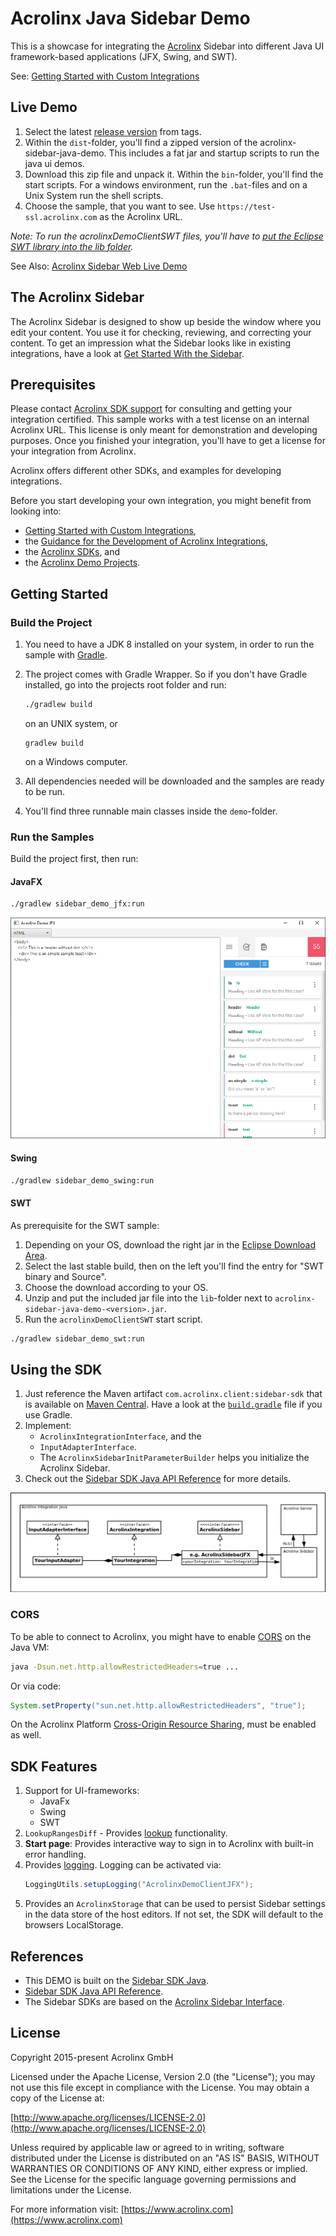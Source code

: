 # Acrolinx Java Sidebar Demo

This is a showcase for integrating the [Acrolinx](https://www.acrolinx.com/) Sidebar
into different Java UI framework-based applications (JFX, Swing, and SWT).

See: [Getting Started with Custom Integrations](https://support.acrolinx.com/hc/en-us/articles/205687652-Getting-Started-with-Custom-Integrations)

## Live Demo

1. Select the latest [release version](releases) from tags.
2. Within the `dist`-folder, you'll find a zipped version of the acrolinx-sidebar-java-demo.
   This includes a fat jar and startup scripts to run the java ui demos.
3. Download this zip file and unpack it.
   Within the `bin`-folder, you'll find the start scripts.
   For a windows environment, run the `.bat`-files and on a Unix System run the shell scripts.
4. Choose the sample, that you want to see. Use `https://test-ssl.acrolinx.com` as the Acrolinx URL.

*Note: To run the acrolinxDemoClientSWT files, you'll have to [put the Eclipse SWT library into the lib folder](#SWT).*

See Also: [Acrolinx Sidebar Web Live Demo](https://acrolinx.github.io/acrolinx-sidebar-demo/samples/index.html)

## The Acrolinx Sidebar

The Acrolinx Sidebar is designed to show up beside the window where you edit your content.
You use it for checking, reviewing, and correcting your content.
To get an impression what the Sidebar looks like in existing integrations, have a look at
[Get Started With the Sidebar](https://support.acrolinx.com/hc/en-us/articles/205697451-Get-Started-With-the-Sidebar).

## Prerequisites

Please contact [Acrolinx SDK support](https://github.com/acrolinx/acrolinx-coding-guidance/blob/master/topics/sdk-support.md)
for consulting and getting your integration certified.
This sample works with a test license on an internal Acrolinx URL.
This license is only meant for demonstration and developing purposes.
Once you finished your integration, you'll have to get a license for your integration from Acrolinx.
  
Acrolinx offers different other SDKs, and examples for developing integrations.

Before you start developing your own integration, you might benefit from looking into:

* [Getting Started with Custom Integrations](https://support.acrolinx.com/hc/en-us/articles/205687652-Getting-Started-with-Custom-Integrations),
* the [Guidance for the Development of Acrolinx Integrations](https://github.com/acrolinx/acrolinx-coding-guidance),
* the [Acrolinx SDKs](https://github.com/acrolinx?q=sdk), and
* the [Acrolinx Demo Projects](https://github.com/acrolinx?q=demo).

## Getting Started

### Build the Project

1. You need to have a JDK 8 installed on your system, in order to run the sample with [Gradle](https://gradle.org/).
2. The project comes with Gradle Wrapper. So if you don't have Gradle installed, go into the projects root folder and run:

   ```bash
   ./gradlew build
   ```

    on an UNIX system, or

    ```batch
    gradlew build
    ```

    on a Windows computer.

3. All dependencies needed will be downloaded and the samples are ready to be run.
4. You'll find three runnable main classes inside the `demo`-folder.

### Run the Samples

Build the project first, then run:

#### JavaFX

```bash
./gradlew sidebar_demo_jfx:run
```

![Java FX Acrolinx Sidebar Sample](/doc/img/AcrolinxDemoCheck.png)

#### Swing

```bash
./gradlew sidebar_demo_swing:run
```

#### SWT

As prerequisite for the SWT sample:

1. Depending on your OS, download the right jar in the [Eclipse Download Area](http://download.eclipse.org/eclipse/downloads/).
2. Select the last stable build, then on the left you'll find the entry for "SWT binary and Source".
3. Choose the download according to your OS.
4. Unzip and put the included jar file into the `lib`-folder next to `acrolinx-sidebar-java-demo-<version>.jar`.
5. Run the `acrolinxDemoClientSWT` start script.

```bash
./gradlew sidebar_demo_swt:run
```

## Using the SDK

1. Just reference the Maven artifact `com.acrolinx.client:sidebar-sdk` that is available on [Maven Central](https://search.maven.org/#search%7Cga%7C1%7Cg%3A%22com.acrolinx.client%22%20a%3A%22sidebar-sdk%22%20).
   Have a look at the [`build.gradle`](build.gradle) file if you use Gradle.
2. Implement:
    + `AcrolinxIntegrationInterface`, and the
    + `InputAdapterInterface`.
    + The `AcrolinxSidebarInitParameterBuilder` helps you initialize the Acrolinx Sidebar.
3. Check out the [Sidebar SDK Java API Reference](https://acrolinx.github.io/sidebar-sdk-java/) for more details.

![Architecture and Interfaces](https://raw.githubusercontent.com/acrolinx/sidebar-sdk-java/master/img/ArchitectureInterfaces.png)

### CORS

To be able to connect to Acrolinx, you might have to enable [CORS](https://en.wikipedia.org/wiki/Cross-origin_resource_sharing)
on the Java VM:

```bash
java -Dsun.net.http.allowRestrictedHeaders=true ...
```

Or via code:

```java
System.setProperty("sun.net.http.allowRestrictedHeaders", "true");
```

On the Acrolinx Platform [Cross-Origin Resource Sharing](https://support.acrolinx.com/hc/en-us/articles/203851132#task_izv_qn4_fv),
must be enabled as well.

## SDK Features

1. Support for UI-frameworks:
    + JavaFx
    + Swing
    + SWT
2. `LookupRangesDiff` - Provides [lookup](https://github.com/acrolinx/acrolinx-coding-guidance/blob/master/topics/text-lookup.md)
  functionality.
3. **Start page**: Provides interactive way to sign in to Acrolinx with built-in error handling.
4. Provides [logging](https://github.com/acrolinx/sidebar-sdk-dotnet/blob/master/Acrolinx.Sidebar/Util/Logging/Logger.cs).
   Logging can be activated via:
    ```java
    LoggingUtils.setupLogging("AcrolinxDemoClientJFX");
    ```
5. Provides an `AcrolinxStorage` that can be used to persist Sidebar settings in the data store of the host editors.
   If not set, the SDK will default to the browsers LocalStorage.

## References

* This DEMO is built on the [Sidebar SDK Java](https://github.com/acrolinx/sidebar-sdk-java).
* [Sidebar SDK Java API Reference](https://acrolinx.github.io/sidebar-sdk-java/).
* The Sidebar SDKs are based on the [Acrolinx Sidebar Interface](https://acrolinx.github.io/sidebar-sdk-js/).

## License

Copyright 2015-present Acrolinx GmbH

Licensed under the Apache License, Version 2.0 (the "License");
you may not use this file except in compliance with the License.
You may obtain a copy of the License at:

[http://www.apache.org/licenses/LICENSE-2.0](http://www.apache.org/licenses/LICENSE-2.0)

Unless required by applicable law or agreed to in writing, software
distributed under the License is distributed on an "AS IS" BASIS,
WITHOUT WARRANTIES OR CONDITIONS OF ANY KIND, either express or implied.
See the License for the specific language governing permissions and
limitations under the License.

For more information visit: [https://www.acrolinx.com](https://www.acrolinx.com)